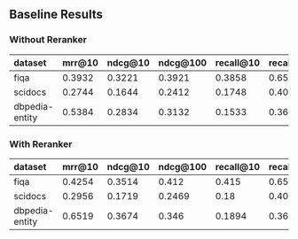 ## Baseline Results

### Without Reranker

| dataset | mrr@10 | ndcg@10 | ndcg@100 | recall@10 | recall@100 |
| :---- | :---- | :---- | :---- | :---- | :---- |
| fiqa | 0.3932 | 0.3221 | 0.3921 | 0.3858 | 0.6513 |
| scidocs | 0.2744 | 0.1644 | 0.2412 | 0.1748 | 0.4057 |
| dbpedia-entity | 0.5384 | 0.2834 | 0.3132 | 0.1533 | 0.3667 |

### With Reranker

| dataset | mrr@10 | ndcg@10 | ndcg@100 | recall@10 | recall@100 |
| :---- | :---- | :---- | :---- | :---- | :---- |
| fiqa | 0.4254 | 0.3514 | 0.412 | 0.415 | 0.6515 |
| scidocs | 0.2956 | 0.1719 | 0.2469 | 0.18 | 0.4061 |
| dbpedia-entity | 0.6519 | 0.3674 | 0.346 | 0.1894 | 0.3686 |

